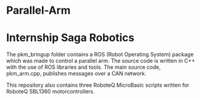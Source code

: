 # Parallel-Arm
# Internship Saga Robotics 
The pkm_bringup folder contains a ROS (Robot Operating System) package which was made to control a parallel arm.
The source code is written in C++ with the use of ROS libraries and tools. The main source code, pkm_arm.cpp, publishes messages over a
CAN network.

This repository also contains three RoboteQ MicroBasic scripts written for RoboteQ SBL1360 motorcontrollers.
